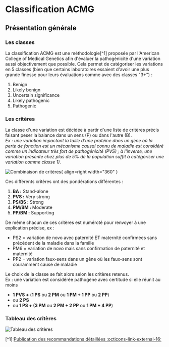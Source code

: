 # Classification ACMG

## Présentation générale

### Les classes

La classification ACMG est une méthodologie\[^1\] proposée par l'American College of Medical Genetics afin d'évaluer la pathogénicité d'une variation aussi objectivement que possible. Cela permet de catégoriser les variations en 5 classes (bien que certains laboratoires essaient d'avoir une plus grande finesse pour leurs évaluations comme avec des classes "3+") :

1. Benign
1. Likely benign
1. Uncertain significance
1. Likely pathogenic
1. Pathogenic

### Les critères

La classe d'une variation est décidée à partir d'une liste de critères précis faisant peser la balance dans un sens (P) ou dans l'autre (B).\
*Ex : une variation impactant la taille d'une protéine dans un gène où la perte de fonction est un mécanisme causal connu de maladie est considéré comme un indicateur très fort de pathogénicité (PVS) ; à l'inverse, une variation présente chez plus de 5% de la population suffit à catégoriser une variation comme classe 1).*

![Combinaison de critères](/images/criteria_combinations.png){ align=right width="360" }

Ces différents critères ont des pondérations différentes :

1. **BA :** Stand-alone
1. **PVS :** Very strong
1. **PS/BS :** Strong
1. **PM/BM :** Moderate
1. **PP/BM :** Supporting

De même chacun de ces critères est numéroté pour renvoyer à une explication précise, ex :

- PS2 = variation de novo avec paternité ET maternité confirmées sans précédent de la maladie dans la famille
- PM6 = variation de novo mais sans confirmation de paternité et maternité
- PP2 = variation faux-sens dans un gène où les faux-sens sont couramment cause de maladie

Le choix de la classe se fait alors selon les critères retenus.\
Ex : une variation est considérée pathogène avec certitude si elle réunit au moins

- **1 PVS +** (**1 PS** ou **2 PM** ou **1 PM + 1 PP** ou **2 PP**)
- ou **2 PS**
- ou **1 PS + (3 PM** ou **2 PM + 2 PP** ou **1 PM + 4 PP**)

### Tableau des critères

![Tableau des critères](/images/evidence_framework.png)

\[^1\]:[Publication des recommandations détaillées :octicons-link-external-16:](https://www.acmg.net/docs/Standards_Guidelines_for_the_Interpretation_of_Sequence_Variants.pdf)
